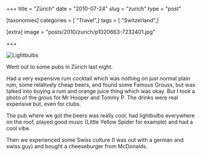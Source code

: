 +++
title = "Zürich"
date = "2010-07-24"
slug = "zurich"
type = "post"

[taxonomies]
categories = [ "Travel",]
tags = [ "Switzerland",]

[extra]
image = "posts/2010/zurich/p1020663-7232401.jpg"

+++

![Lightbulbs](p1020663-7232401.jpg)

Went out to some pubs in Zürich last night.

Had a very expensive rum cocktail which was nothing on just normal plain rum, some relatively cheap beers, and found some Famous Grouss, but was talked into buying a rum and orange juice thing which was okay. But I took a photo of the grous for Mr Hooper and Tommy P. The drinks were real expensive but, even for clubs.

The pub where we got the beers was really cool, had lightbulbs everywhere on the roof, played good music (Little Yellow Spider for example) and had a cool vibe.

Then we experienced some Swiss culture (I was out with a german and swiss guy) and bought a cheeseburger from McDonalds.